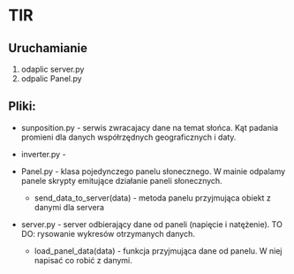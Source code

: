# TIR
## Uruchamianie
1. odaplic server.py
2. odpalic Panel.py

## Pliki:
- sunposition.py - serwis zwracajacy dane na temat słońca.
Kąt padania promieni dla danych współrzędnych geograficznych i daty.

- inverter.py - 

- Panel.py - klasa pojedynczego panelu słonecznego.
W mainie odpalamy panele skrypty emitujące działanie paneli słonecznych.
    - send_data_to_server(data) - metoda panelu przyjmująca obiekt z danymi dla servera
    
- server.py - server odbierający dane od paneli (napięcie i natężenie).
TO DO: rysowanie wykresów otrzymanych danych.
    - load_panel_data(data) - funkcja przyjmująca dane od panelu. W niej napisać co robić z danymi.